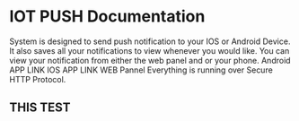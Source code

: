 # IOT PUSH Documentation
System is designed to send push notification to your IOS or Android Device. It also saves all your notifications to view whenever you would like. You can view your notification from either the web panel and or your phone.
Android APP LINK
IOS APP LINK
WEB Pannel 
Everything is running over Secure HTTP Protocol.

## THIS TEST
